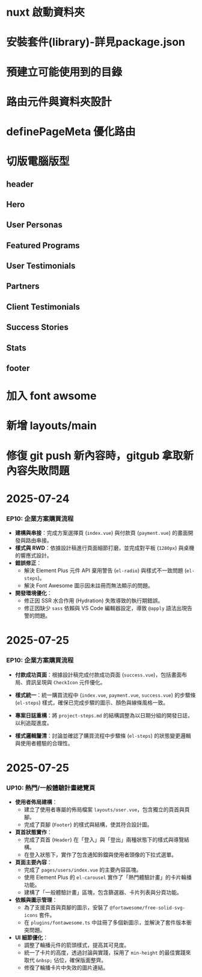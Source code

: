 # nuxt 啟動資料夾

# 安裝套件(library)-詳見package.json

# 預建立可能使用到的目錄

# 路由元件與資料夾設計

# definePageMeta 優化路由

# 切版電腦版型
## header
## Hero
## User Personas
## Featured Programs
## User Testimonials
## Partners
## Client Testimonials
## Success Stories
## Stats
## footer

# 加入 font awsome

# 新增 layouts/main

# 修復 git push 新內容時，gitgub 拿取新內容失敗問題

# 2025-07-24

### EP10: 企業方案購買流程
- **建構與串接**：完成方案選擇頁 (`index.vue`) 與付款頁 (`payment.vue`) 的畫面開發與路由串接。
- **樣式與 RWD**：依據設計稿進行頁面細節打磨，並完成對平板 (`1280px`) 與桌機的響應式設計。
- **錯誤修正**：
  - 解決 Element Plus 元件 API 棄用警告 (`el-radio`) 與樣式不一致問題 (`el-steps`)。
  - 解決 Font Awesome 圖示因未註冊而無法顯示的問題。
- **開發環境優化**：
  - 修正因 SSR 水合作用 (Hydration) 失敗導致的執行期錯誤。
  - 修正因缺少 `sass` 依賴與 VS Code 編輯器設定，導致 `@apply` 語法出現告警的問題。

# 2025-07-25
### EP10: 企業方案購買流程
- **付款成功頁面**：根據設計稿完成付款成功頁面 (`success.vue`)，包括畫面布局、資訊呈現與 `CheckIcon` 元件優化。
- **樣式統一**：統一購買流程中 (`index.vue`, `payment.vue`, `success.vue`) 的步驟條 (`el-steps`) 樣式，確保已完成步驟的圖示、顏色與線條風格一致。


- **專案日誌重構**：將 `project-steps.md` 的結構調整為以日期分組的開發日誌，以利追蹤進度。
- **樣式邏輯釐清**：討論並確認了購買流程中步驟條 (`el-steps`) 的狀態變更邏輯與使用者體驗的合理性。

# 2025-07-25
### UP10: 熱門/一般體驗計畫總覽頁
- **使用者佈局建構**：
  - 建立了使用者專屬的佈局檔案 `layouts/user.vue`，包含獨立的頁首與頁腳。
  - 完成了頁腳 (`Footer`) 的樣式與結構，使其符合設計圖。
- **頁首狀態實作**：
  - 完成了頁首 (`Header`) 在「登入」與「登出」兩種狀態下的樣式與導覽結構。
  - 在登入狀態下，實作了包含通知鈴鐺與使用者頭像的下拉式選單。
- **頁面主要內容**：
  - 完成了 `pages/users/index.vue` 的主要內容區塊。
  - 使用 Element Plus 的 `el-carousel` 實作了「熱門體驗計畫」的卡片輪播功能。
  - 建構了「一般體驗計畫」區塊，包含篩選器、卡片列表與分頁功能。
- **依賴與圖示管理**：
  - 為了支援頁首與頁腳的圖示，安裝了 `@fortawesome/free-solid-svg-icons` 套件。
  - 在 `plugins/fontawesome.ts` 中註冊了多個新圖示，並解決了套件版本衝突問題。
- **UI 細節優化**：
  - 調整了輪播元件的箭頭樣式，提高其可見度。
  - 統一了卡片的高度，透過討論與實踐，採用了 `min-height` 的最佳實踐來取代 `&nbsp;` 佔位，確保版面整齊。
  - 修復了輪播卡片中失效的圖片連結。